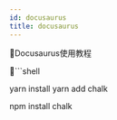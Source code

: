 ```yaml
---
id: docusaurus
title: docusaurus
---
```

Docusaurus使用教程

```shell


yarn install
yarn add chalk

npm install chalk

```